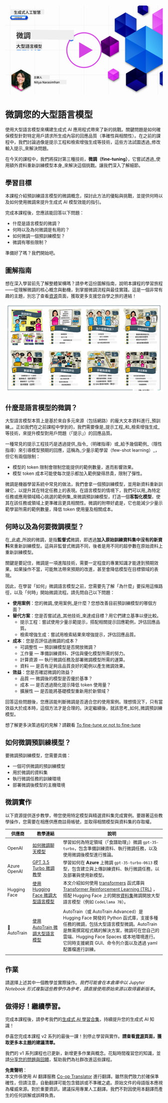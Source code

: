 <!--
CO_OP_TRANSLATOR_METADATA:
{
  "original_hash": "68664f7e754a892ae1d8d5e2b7bd2081",
  "translation_date": "2025-07-09T17:37:03+00:00",
  "source_file": "18-fine-tuning/README.md",
  "language_code": "mo"
}
-->
[![Open Source Models](../../../translated_images/18-lesson-banner.f30176815b1a5074fce9cceba317720586caa99e24001231a92fd04eeb54a121.mo.png)](https://aka.ms/gen-ai-lesson18-gh?WT.mc_id=academic-105485-koreyst)

# 微調您的大型語言模型

使用大型語言模型來構建生成式 AI 應用程式帶來了新的挑戰。關鍵問題是如何確保模型針對特定用戶請求所生成內容的回應品質（準確性與相關性）。在之前的課程中，我們討論過像是提示工程和檢索增強生成等技術，這些方法試圖透過_修改輸入提示_來解決問題。

在今天的課程中，我們將探討第三種技術，**微調（fine-tuning）**，它嘗試透過_使用額外資料重新訓練模型本身_來解決這個挑戰。讓我們深入了解細節。

## 學習目標

本課程介紹預訓練語言模型的微調概念，探討此方法的優點與挑戰，並提供何時以及如何使用微調來提升生成式 AI 模型效能的指引。

完成本課程後，您應該能回答以下問題：

- 什麼是語言模型的微調？
- 何時以及為何微調是有用的？
- 如何微調一個預訓練模型？
- 微調有哪些限制？

準備好了嗎？我們開始吧。

## 圖解指南

想在深入學習前先了解整體架構嗎？請參考這份圖解指南，說明本課程的學習旅程——從理解微調的核心概念與動機，到掌握微調流程與最佳實踐。這是一個非常有趣的主題，別忘了查看[資源](./RESOURCES.md?WT.mc_id=academic-105485-koreyst)頁面，獲取更多支援您自學之旅的連結！

![Illustrated Guide to Fine Tuning Language Models](../../../translated_images/18-fine-tuning-sketchnote.11b21f9ec8a703467a120cb79a28b5ac1effc8d8d9d5b31bbbac6b8640432e14.mo.png)

## 什麼是語言模型的微調？

大型語言模型本質上是基於來自多元來源（包括網路）的龐大文本資料進行_預訓練_。正如我們在之前課程中學到的，我們需要像是_提示工程_和_檢索增強生成_等技術，來提升模型對用戶問題（「提示」）的回應品質。

一種常見的提示工程技巧是透過提供_指令_（明確指導）或_給予幾個範例_（隱性指導）來引導模型預期的回應，這稱為_少量示範學習（few-shot learning）_，但它有兩個限制：

- 模型的 token 限制會限制您能提供的範例數量，進而影響效果。
- 模型 token 成本可能使每次提示都加入範例變得昂貴，限制了彈性。

微調是機器學習系統中常見的做法，我們會拿一個預訓練模型，並用新資料重新訓練它，以提升其在特定任務上的表現。在語言模型的情境下，我們可以用_為特定任務或應用領域精心挑選的範例集_來微調預訓練模型，打造一個**客製化模型**，使其在該任務或領域上更準確且更具相關性。微調的附帶好處是，它也能減少少量示範學習所需的範例數量，降低 token 使用量及相關成本。

## 何時以及為何要微調模型？

在_此處_所說的微調，是指**監督式**微調，即透過**加入原始訓練資料集中沒有的新資料**來重新訓練模型。這與非監督式微調不同，後者是用不同的超參數在原始資料上重新訓練模型。

關鍵是要記住，微調是一項進階技術，需要一定程度的專業知識才能達到預期效果。如果操作不當，可能無法帶來預期的改進，甚至會降低模型在目標領域的表現。

因此，在學習「如何」微調語言模型之前，您需要先了解「為什麼」要採用這條路徑，以及「何時」開始微調流程。請先問自己以下問題：

- **使用案例**：您的微調_使用案例_是什麼？您想改善目前預訓練模型的哪個方面？
- **替代方案**：您是否嘗試過_其他技術_來達成目標？用它們建立基準以便比較。
  - 提示工程：嘗試使用少量示範提示，搭配相關提示回應範例，評估回應品質。
  - 檢索增強生成：嘗試用檢索結果來增強提示，評估回應品質。
- **成本**：您是否評估過微調的成本？
  - 可調整性 — 預訓練模型是否開放微調？
  - 工作量 — 準備訓練資料、評估與優化模型所需的努力。
  - 計算資源 — 執行微調任務及部署微調模型所需的運算。
  - 資料 — 是否有足夠且品質良好的範例以產生微調效果。
- **效益**：您是否確認微調的效益？
  - 品質 — 微調後的模型是否優於基準？
  - 成本 — 是否透過簡化提示降低 token 使用量？
  - 擴展性 — 是否能將基礎模型重新用於新領域？

回答這些問題後，您應該能判斷微調是否適合您的使用案例。理想情況下，只有當效益大於成本時，這個方法才是合理的。決定繼續後，就該思考_如何_微調預訓練模型。

想了解更多決策過程的見解？請觀看 [To fine-tune or not to fine-tune](https://www.youtube.com/watch?v=0Jo-z-MFxJs)

## 如何微調預訓練模型？

要微調預訓練模型，您需要具備：

- 一個可供微調的預訓練模型
- 用於微調的資料集
- 執行微調任務的訓練環境
- 部署微調後模型的主機環境

## 微調實作

以下資源提供逐步教學，帶您使用特定模型與精選資料集完成實例。要跟著這些教學操作，您需要在相應供應商註冊帳號，並取得相關模型與資料集的存取權。

| 供應商       | 教學連結                                                                                                                                                                    | 說明                                                                                                                                                                                                                                                                                                                                                                                                                             |
| ------------ | --------------------------------------------------------------------------------------------------------------------------------------------------------------------------- | -------------------------------------------------------------------------------------------------------------------------------------------------------------------------------------------------------------------------------------------------------------------------------------------------------------------------------------------------------------------------------------------------------------------------------- |
| OpenAI       | [如何微調聊天模型](https://github.com/openai/openai-cookbook/blob/main/examples/How_to_finetune_chat_models.ipynb?WT.mc_id=academic-105485-koreyst)                         | 學習如何為特定領域（「食譜助理」）微調 `gpt-35-turbo`，包含準備訓練資料、執行微調任務，以及使用微調後模型進行推論。                                                                                                                                                                                                                                                                                                            |
| Azure OpenAI | [GPT 3.5 Turbo 微調教學](https://learn.microsoft.com/azure/ai-services/openai/tutorials/fine-tune?tabs=python-new%2Ccommand-line?WT.mc_id=academic-105485-koreyst)           | 學習如何在 **Azure** 上微調 `gpt-35-turbo-0613` 模型，包含建立與上傳訓練資料、執行微調任務，以及部署與使用新模型。                                                                                                                                                                                                                                                                                                         |
| Hugging Face | [使用 Hugging Face 微調大型語言模型](https://www.philschmid.de/fine-tune-llms-in-2024-with-trl?WT.mc_id=academic-105485-koreyst)                                          | 本文介紹如何使用 [transformers](https://huggingface.co/docs/transformers/index?WT.mc_id=academic-105485-koreyst) 函式庫與 [Transformer Reinforcement Learning (TRL)](https://huggingface.co/docs/trl/index?WT.mc_id=academic-105485-koreyst) ，搭配 Hugging Face 上的開放[資料集](https://huggingface.co/docs/datasets/index?WT.mc_id=academic-105485-koreyst)微調開放大型語言模型（例如 `CodeLlama 7B`）。 |
|              |                                                                                                                                                                             |                                                                                                                                                                                                                                                                                                                                                                                                                                 |
| 🤗 AutoTrain | [使用 AutoTrain 微調大型語言模型](https://github.com/huggingface/autotrain-advanced/?WT.mc_id=academic-105485-koreyst)                                                    | AutoTrain（或 AutoTrain Advanced）是 Hugging Face 開發的 Python 函式庫，支援多種任務的微調，包括大型語言模型微調。AutoTrain 是無需撰寫程式碼的解決方案，微調可在您自己的雲端、Hugging Face Spaces 或本地環境進行。它同時支援網頁 GUI、命令列介面以及透過 yaml 配置檔進行訓練。                                                                                                         |
|              |                                                                                                                                                                             |                                                                                                                                                                                                                                                                                                                                                                                                                                 |

## 作業

請選擇上述其中一個教學並實際操作。_我們可能會在本倉庫中以 Jupyter Notebook 形式複製這些教學作為參考，請直接使用原始來源以取得最新版本_。

## 做得好！繼續學習。

完成本課程後，請參考我們的[生成式 AI 學習合集](https://aka.ms/genai-collection?WT.mc_id=academic-105485-koreyst)，持續提升您的生成式 AI 知識！

恭喜您完成本課程 v2 系列的最後一課！別停止學習與實作。**請查看[資源](RESOURCES.md?WT.mc_id=academic-105485-koreyst)頁面，獲取更多本主題的建議清單。**

我們的 v1 系列課程也已更新，新增更多作業與概念。花點時間複習您的知識，並請[分享您的問題與回饋](https://github.com/microsoft/generative-ai-for-beginners/issues?WT.mc_id=academic-105485-koreyst)，幫助我們為社群改進這些課程。

**免責聲明**：  
本文件係使用 AI 翻譯服務 [Co-op Translator](https://github.com/Azure/co-op-translator) 進行翻譯。雖然我們致力於確保準確性，但請注意，自動翻譯可能包含錯誤或不準確之處。原始文件的母語版本應視為權威來源。對於重要資訊，建議採用專業人工翻譯。我們不對因使用本翻譯而產生的任何誤解或誤釋負責。